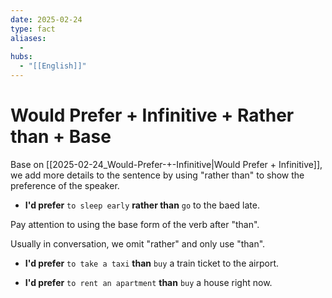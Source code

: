 ```yaml
---
date: 2025-02-24
type: fact
aliases:
  -
hubs:
  - "[[English]]"
---
```


# Would Prefer + Infinitive + Rather than + Base

Base on [[2025-02-24_Would-Prefer-+-Infinitive|Would Prefer + Infinitive]], we add more details to the sentence by using "rather than" to show the preference of the speaker.

- **I'd prefer** `to sleep early` **rather than** `go` to the baed late.

Pay attention to using the base form of the verb after "than".

Usually in conversation, we omit "rather" and only use "than".

- **I'd prefer** `to take a taxi` **than** `buy` a train ticket to the airport.

- **I'd prefer** `to rent an apartment` **than** `buy` a house right now.

